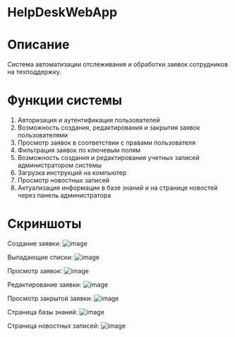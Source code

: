 # HelpDeskWebApp

# Описание

Система автоматизации отслеживания и обработки заявок сотрудников на техподдержку.

# Функции системы

1. Авторизация и аутентификация пользователей
2. Возможность создания, редактирования и закрытия заявок пользователями
3. Просмотр заявок в соответствии с правами пользователя
4. Фильтрация заявок по ключевым полям
5. Возможность создания и редактирования учетных записей администратором системы
6. Загрузка инструкций на компьютер
7. Просмотр новостных записей
8. Актуализация информации в базе знаний и на странице новостей через панель администратора

# Скриншоты

Создание заявки:
![image](https://user-images.githubusercontent.com/72666923/236683559-7947ba1c-dfad-4aa6-a288-75096547c96d.png)

Выпадающие списки:
![image](https://user-images.githubusercontent.com/72666923/236683595-aaf8de28-b9b2-44d0-931d-0335962f6b43.png)

Просмотр заявок:
![image](https://user-images.githubusercontent.com/72666923/236683599-52a71f09-4ec7-4fc5-86ca-32fbe974b6fe.png)

Редактирование заявки:
![image](https://user-images.githubusercontent.com/72666923/236683619-327f2262-2f3e-4914-bcdd-e5e6a189dc8e.png)

Просмотр закрытой заявки:
![image](https://user-images.githubusercontent.com/72666923/236683714-53ba4e04-1856-47b5-9669-6b08dbe0de25.png)

Страница базы знаний:
![image](https://user-images.githubusercontent.com/72666923/236683725-ce14477e-b264-4277-8023-477da6403b81.png)

Страница новостных записей:
![image](https://user-images.githubusercontent.com/72666923/236683735-1ea33ce4-d05d-4223-8728-5010e4e8083f.png)







